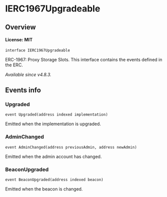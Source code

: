 # IERC1967Upgradeable

## Overview

#### License: MIT

```solidity
interface IERC1967Upgradeable
```

ERC-1967: Proxy Storage Slots. This interface contains the events defined in the ERC.

_Available since v4.8.3._
## Events info

### Upgraded

```solidity
event Upgraded(address indexed implementation)
```

Emitted when the implementation is upgraded.
### AdminChanged

```solidity
event AdminChanged(address previousAdmin, address newAdmin)
```

Emitted when the admin account has changed.
### BeaconUpgraded

```solidity
event BeaconUpgraded(address indexed beacon)
```

Emitted when the beacon is changed.